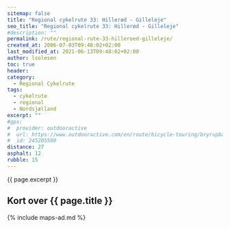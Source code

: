 ```yaml
---
sitemap: false
title: "Regional cykelrute 33: Hillerød - Gilleleje"
seo_title: "Regional cykelrute 33: Hillerød - Gilleleje"
#description: ""
permalink: /rute/regional-rute-33-hilleroed-gilleleje/
created_at: 2006-07-03T09:48:02+02:00
last_modified_at: 2021-06-13T09:48:02+02:00
author: lsolesen
toc: true
header:
category:
  - Regional Cykelrute
tags:
  - cykelrute
  - regional
  - Nordsjælland
excerpt: ""
#gps:
#  provider: outdooractive
#  url: https://www.outdooractive.com/en/route/bicycle-touring/bryrupbanestien-naturstien-horsens-silkeborg/245205589/
#  id: 245205589
distance: 27
asphalt: 12
rubble: 15
---
```


{{ page.excerpt }}

## Kort over {{ page.title }}

{% include maps-ad.md %}
